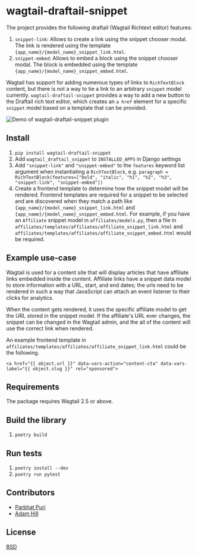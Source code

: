# wagtail-draftail-snippet

The project provides the following draftail (Wagtail Richtext editor) features:

1. `snippet-link`: Allows to create a link using the snippet chooser modal. The link is rendered using the template `{app_name}/{model_name}_snippet_link.html`.
1. `snippet-embed`: Allows to embed a block using the snippet chooser modal. The block is embedded using the template `{app_name}/{model_name}_snippet_embed.html`.

Wagtail has support for adding numerous types of links to `RichTextBlock` content, but there is not a way to tie a link to an arbitrary `snippet` model currently. `wagtail-draftail-snippet` provides a way to add a new button to the Draftail rich text editor, which creates an `a href` element for a specific `snippet` model based on a template that can be provided.

![Demo of wagtail-draftail-snippet plugin](https://i.imgur.com/pyX25hg.gif)

## Install

1. `pip install wagtail-draftail-snippet`
1. Add `wagtail_draftail_snippet` to `INSTALLED_APPS` in Django settings
1. Add `"snippet-link"` and `"snippet-embed"` to the `features` keyword list argument when instantiating a `RichTextBlock`, e.g. `paragraph = RichTextBlock(features=["bold", "italic", "h1", "h2", "h3", "snippet-link", "snippet-embed"])`
1. Create a frontend template to determine how the snippet model will be rendered. Frontend templates are required for a snippet to  be selected and are discovered when they match a path like `{app_name}/{model_name}_snippet_link.html` and `{app_name}/{model_name}_snippet_embed.html`. For example, if you have an `Affiliate` snippet model in `affiliates/models.py`, then a file in `affiliates/templates/affiliates/affiliate_snippet_link.html` and `affiliates/templates/affiliates/affiliate_snippet_embed.html` would be required.


## Example use-case

Wagtail is used for a content site that will display articles that have affiliate links embedded inside the content. Affiliate links have a snippet data model to store information with a URL, start, and end dates; the urls need to be rendered in such a way that JavaScript can attach an event listener to their clicks for analytics.

When the content gets rendered, it uses the specific affiliate model to get the URL stored in the snippet model. If the affiliate's URL ever changes, the snippet can be changed in the Wagtail admin, and the all of the content will use the correct link when rendered.

An example frontend template in `affiliates/templates/affiliates/affiliate_snippet_link.html` could be the following.
```
<a href="{{ object.url }}" data-vars-action="content-cta" data-vars-label="{{ object.slug }}" rel="sponsored">
```

## Requirements

The package requires Wagtail 2.5 or above.

## Build the library

1. `poetry build`

## Run tests
1. `poetry install --dev`
1. `poetry run pytest`

## Contributors

- [Parbhat Puri](https://github.com/Parbhat)
- [Adam Hill](https://github.com/adamghill/)


## License

[BSD](https://github.com/themotleyfool/wagtail-draftail-snippet/blob/master/LICENSE)
